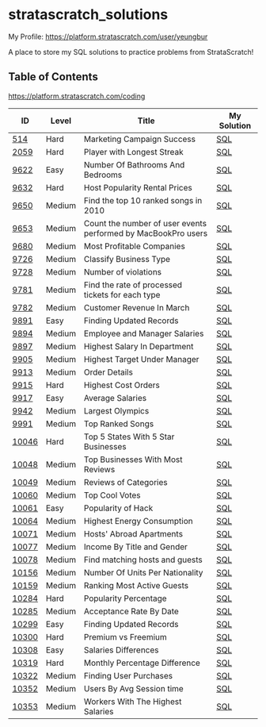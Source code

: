 # stratascratch_solutions

My Profile: https://platform.stratascratch.com/user/yeungbur

A place to store my SQL solutions to practice problems from StrataScratch!

## Table of Contents

https://platform.stratascratch.com/coding

| ID | Level | Title | My Solution |
| --- | --- | --- | --- |
| [514](https://platform.stratascratch.com/coding/514-marketing-campaign-success-advanced?) | Hard | Marketing Campaign Success | [SQL](hard/514_Marketing_Campaign_Success.sql)
| [2059](https://platform.stratascratch.com/coding/2059-player-with-longest-streak?) | Hard | Player with Longest Streak | [SQL](hard/2059_Player_with_Longest_Streak.sql)
| [9622](https://platform.stratascratch.com/coding/9622-number-of-bathrooms-and-bedrooms?) | Easy | Number Of Bathrooms And Bedrooms | [SQL](easy/9622_Number_Of_Bathrooms_And_Bedrooms.sql)
| [9632](https://platform.stratascratch.com/coding/9632-host-popularity-rental-prices?) | Hard | Host Popularity Rental Prices | [SQL](hard/9632_Host_Popularity_Rental_Prices.sql)
| [9650](https://platform.stratascratch.com/coding/9650-find-the-top-10-ranked-songs-in-2010?) | Medium | Find the top 10 ranked songs in 2010 | [SQL](medium/9650_Find_the_top_10_ranked_songs_in_2010.sql)
| [9653](https://platform.stratascratch.com/coding/9653-count-the-number-of-user-events-performed-by-macbookpro-users?) | Medium | Count the number of user events performed by MacBookPro users | [SQL](medium/9653_Count_the_number_of_user_events_performed_by_MacBookPro_users.sql)
| [9680](https://platform.stratascratch.com/coding/9680-most-profitable-companies?) | Medium | Most Profitable Companies | [SQL](medium/9680_Most_Profitable_Companies.sql)
| [9726](https://platform.stratascratch.com/coding/9726-classify-business-type?) | Medium | Classify Business Type | [SQL](medium/9726_Classify_Business_Type.sql)
| [9728](https://platform.stratascratch.com/coding/9728-inspections-that-resulted-in-violations?) | Medium | Number of violations | [SQL](medium/9728_Number_of_violations.sql)
| [9781](https://platform.stratascratch.com/coding/9781-find-the-rate-of-processed-tickets-for-each-type?) | Medium | Find the rate of processed tickets for each type | [SQL](medium/9781_Find_the_rate_of_processed_tickets_for_each_type.sql)
| [9782](https://platform.stratascratch.com/coding/9782-customer-revenue-in-march?) | Medium | Customer Revenue In March | [SQL](medium/9782_Customer_Revenue_In_March.sql)
| [9891](https://platform.stratascratch.com/coding/9891-customer-details?) | Easy | Finding Updated Records | [SQL](easy/9891_Finding_Updated_Records.sql)
| [9894](https://platform.stratascratch.com/coding/9894-employee-and-manager-salaries?) | Medium | Employee and Manager Salaries | [SQL](medium/9894_Employee_and_Manager_Salaries.sql)
| [9897](https://platform.stratascratch.com/coding/9897-highest-salary-in-department?) | Medium | Highest Salary In Department | [SQL](medium/9897_Highest_Salary_In_Department.sql)
| [9905](https://platform.stratascratch.com/coding/9905-highest-target-under-manager?) | Medium | Highest Target Under Manager | [SQL](medium/9905_Highest_Target_Under_Manager.sql)
| [9913](https://platform.stratascratch.com/coding/9913-order-details?) | Medium | Order Details | [SQL](medium/9913_Order_Details.sql)
| [9915](https://platform.stratascratch.com/coding/9915-highest-cost-orders?) | Hard | Highest Cost Orders | [SQL](hard/9915_Highest_Cost_Orders.sql) |
| [9917](https://platform.stratascratch.com/coding/9917-average-salaries?) | Easy | Average Salaries | [SQL](easy/9917_Average_Salaries.sql)
| [9942](https://platform.stratascratch.com/coding/9942-largest-olympics?) | Medium | Largest Olympics | [SQL](medium/9942_Largest_Olympics.sql)
| [9991](https://platform.stratascratch.com/coding/9991-top-ranked-songs?) | Medium | Top Ranked Songs | [SQL](medium/9991_Top_Ranked_Songs.sql)
| [10046](https://platform.stratascratch.com/coding/10046-top-5-states-with-5-star-businesses?) | Hard | Top 5 States With 5 Star Businesses | [SQL](hard/10046_Top_5_States_With_5_Star_Businesses.sql)
| [10048](https://platform.stratascratch.com/coding/10048-top-businesses-with-most-reviews?) | Medium | Top Businesses With Most Reviews | [SQL](medium/10048_Top_Businesses_With_Most_Reviews.sql)
| [10049](https://platform.stratascratch.com/coding/10049-reviews-of-categories?) | Medium | Reviews of Categories | [SQL](medium/10049_Review_of_Categories.sql)
| [10060](https://platform.stratascratch.com/coding/10060-top-cool-votes) | Medium | Top Cool Votes | [SQL](medium/10060_Top_Cool_Votes.sql)
| [10061](https://platform.stratascratch.com/coding/10061-popularity-of-hack?) | Easy | Popularity of Hack | [SQL](easy/10061_Popularity_of_Hack.sql)
| [10064](https://platform.stratascratch.com/coding/10064-highest-energy-consumption?) | Medium | Highest Energy Consumption | [SQL](medium/10064_Highest_Energy_Consumption.sql)
| [10071](https://platform.stratascratch.com/coding/10071-hosts-abroad-apartments?id=10071) | Medium | Hosts' Abroad Apartments | [SQL](medium/10071_Hosts_Abroad_Apartments.sql)
| [10077](https://platform.stratascratch.com/coding/10077-income-by-title-and-gender?) | Medium | Income By Title and Gender | [SQL](medium/10077_Income_By_Title_and_Gender.sql)
| [10078](https://platform.stratascratch.com/coding/10078-find-matching-hosts-and-guests-in-a-way-that-they-are-both-of-the-same-gender-and-nationality?) | Medium | Find matching hosts and guests | [SQL](medium/10078_Find_matching_hosts_and_guests.sql)
| [10156](https://platform.stratascratch.com/coding/10156-number-of-units-per-nationality?) | Medium | Number Of Units Per Nationality | [SQL](medium/10156_Number_Of_Units_Per_Nationality.sql)
| [10159](https://platform.stratascratch.com/coding/10159-ranking-most-active-guests?) | Medium | Ranking Most Active Guests | [SQL](medium/10159_Ranking_Most_Active_Guests.sql)
| [10284](https://platform.stratascratch.com/coding/10284-popularity-percentage?) | Hard | Popularity Percentage | [SQL](hard/10284_Popularity_Percentage.sql)
| [10285](https://platform.stratascratch.com/coding/10285-acceptance-rate-by-date?) | Medium | Acceptance Rate By Date | [SQL](medium/10285_Acceptance_Rate_By_Date.sql)
| [10299](https://platform.stratascratch.com/coding/10299-finding-updated-records?) | Easy | Finding Updated Records | [SQL](easy/10299_Finding_Updated_Records.sql)
| [10300](https://platform.stratascratch.com/coding/10300-premium-vs-freemium?) | Hard | Premium vs Freemium | [SQL](hard/10300_Premium_vs_Freemium.sql)
| [10308](https://platform.stratascratch.com/coding/10308-salaries-differences?) | Easy | Salaries Differences | [SQL](easy/10308_Salaries_Differences.sql)
| [10319](https://platform.stratascratch.com/coding/10319-monthly-percentage-difference?) | Hard | Monthly Percentage Difference | [SQL](hard/10319_Monthly_Percentage_Difference.sql)
| [10322](https://platform.stratascratch.com/coding/10322-finding-user-purchases?) | Medium | Finding User Purchases | [SQL](medium/10322_Finding_User_Purchases.sql)
| [10352](https://platform.stratascratch.com/coding/10352-users-by-avg-session-time?) | Medium | Users By Avg Session time | [SQL](medium/10352_Users_By_Avg_Session_time.sql)
| [10353](https://platform.stratascratch.com/coding/10353-workers-with-the-highest-salaries) | Medium | Workers With The Highest Salaries | [SQL](medium/10353_Workers_With_The_Highest_Salaries.sql)